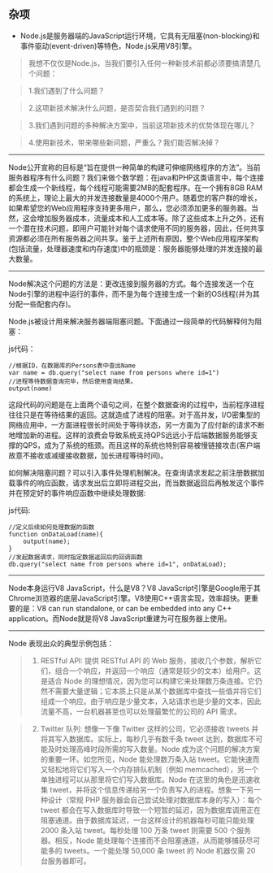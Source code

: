 ## 杂项

- Node.js是服务器端的JavaScript运行环境，它具有无阻塞(non-blocking)和事件驱动(event-driven)等特色，Node.js采用V8引擎。

> 我想不仅仅是Node.js，当我们要引入任何一种新技术前都必须要搞清楚几个问题：

> 1.我们遇到了什么问题？

> 2.这项新技术解决什么问题，是否契合我们遇到的问题？

> 3.我们遇到问题的多种解决方案中，当前这项新技术的优势体现在哪儿？

> 4.使用新技术，带来哪些新问题，严重么？我们能否解决掉？

----

Node公开宣称的目标是“旨在提供一种简单的构建可伸缩网络程序的方法”。当前服务器程序有什么问题？我们来做个数学题：在java和PHP这类语言中，每个连接都会生成一个新线程，每个线程可能需要2MB的配套程序。在一个拥有8GB RAM的系统上，理论上最大的并发连接数量是4000个用户。随着您的客户群的增长，如果希望您的Web应用程序支持更多用户，那么，您必须添加更多的服务器。当然，这会增加服务器成本，流量成本和人工成本等。除了这些成本上升之外，还有一个潜在技术问题，即用户可能针对每个请求使用不同的服务器，因此，任何共享资源都必须在所有服务器之间共享。鉴于上述所有原因，整个Web应用程序架构(包括流量，处理器速度和内存速度)中的瓶颈是：服务器能够处理的并发连接的最大数量。

----

Node解决这个问题的方法是：更改连接到服务器的方式。每个连接发送一个在Node引擎的进程中运行的事件，而不是为每个连接生成一个新的OS线程(并为其分配一些配套内存)。

Node.js被设计用来解决服务器端阻塞问题。下面通过一段简单的代码解释何为阻塞：

js代码：

	//根据ID，在数据库的Persons表中查出Name
	var name = db.query("select name from persons where id=1")
	//进程等待数据查询完毕，然后使用查询结果。
	output(name)

这段代码的问题是在上面两个语句之间，在整个数据查询的过程中，当前程序进程往往只是在等待结果的返回。这就造成了进程的阻塞。对于高并发，I/O密集型的网络应用中，一方面进程很长时间处于等待状态，另一方面为了应付新的请求不断地增加新的进程。这样的浪费会导致系统支持QPS远远小于后端数据服务能够支撑的QPS，成为了系统的瓶颈。而且这样的系统也特别容易被慢链接攻击(客户端故意不接收或减缓接收数据，加长进程等待时间)。

如何解决阻塞问题？可以引入事件处理机制解决。在查询请求发起之前注册数据加载事件的响应函数，请求发出后立即将进程交出，而当数据返回后再触发这个事件并在预定好的事件响应函数中继续处理数据:

js代码:

	//定义后续如何处理数据的函数
	function onDataLoad(name){
		output(name);	
	}
	//发起数据请求，同时指定数据返回后的回调函数
	db.query("select name from persons where id=1", onDataLoad);

----

Node本身运行V8 JavaScript，什么是V8？V8 JavaScript引擎是Google用于其Chrome浏览器的底层JavaScript引擎。V8使用C++语言实现，效率超快。更重要的是：V8 can run standalone, or can be embedded into any C++ application。而Node就是将V8 JavaScript重建为可在服务器上使用。

-----

Node 表现出众的典型示例包括：

> 1. RESTful API: 提供 RESTful API 的 Web 服务，接收几个参数，解析它们，组合一个响应，并返回一个响应（通常是较少的文本）给用户。这是适合 Node 的理想情况，因为您可以构建它来处理数万条连接。它仍然不需要大量逻辑；它本质上只是从某个数据库中查找一些值并将它们组成一个响应。由于响应是少量文本，入站请求也是少量的文本，因此流量不高，一台机器甚至也可以处理最繁忙的公司的 API 需求。

> 2. Twitter 队列: 想像一下像 Twitter 这样的公司，它必须接收 tweets 并将其写入数据库。实际上，每秒几乎有数千条 tweet 达到，数据库不可能及时处理高峰时段所需的写入数量。Node 成为这个问题的解决方案的重要一环。如您所见，Node 能处理数万条入站 tweet。它能快速而又轻松地将它们写入一个内存排队机制（例如 memcached），另一个单独进程可以从那里将它们写入数据库。Node 在这里的角色是迅速收集 tweet，并将这个信息传递给另一个负责写入的进程。想象一下另一种设计（常规 PHP 服务器会自己尝试处理对数据库本身的写入）：每个 tweet 都会在写入数据库时导致一个短暂的延迟，因为数据库调用正在阻塞通道。由于数据库延迟，一台这样设计的机器每秒可能只能处理 2000 条入站 tweet。每秒处理 100 万条 tweet 则需要 500 个服务器。相反，Node 能处理每个连接而不会阻塞通道，从而能够捕获尽可能多的 tweets。一个能处理 50,000 条 tweet 的 Node 机器仅需 20 台服务器即可。
